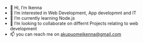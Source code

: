 - 👋 Hi, I’m Ikenna 
- 👀 I’m interested in Web Development, App developmnt and IT
- 🌱 I’m currently learning Node.js
- 💞️ I’m looking to collaborate on differnt Projects relating to web development
- 📫 you can reach me on akupuomeikenna@gmail.com

<!---
Akupsmee/Akupsmee is a ✨ special ✨ repository because its `README.md` (this file) appears on your GitHub profile.
You can click the Preview link to take a look at your changes.
--->
